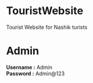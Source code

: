 # TouristWebsite
Tourist Website for Nashik turists 

# Admin 
<b>Username :</b> Admin <br>
<b>Password :</b> Admin@123